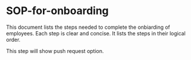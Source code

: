 # SOP-for-onboarding
This document lists the steps needed to complete the onbiarding of employees.
Each step is clear and concise.
It lists the steps in their logical order.

This step will show push request option.
